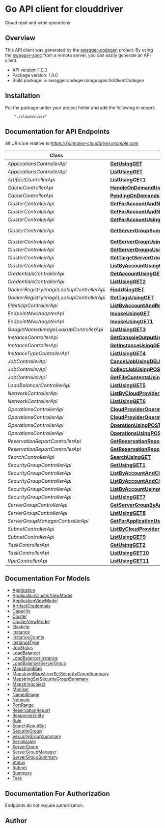 # Go API client for clouddriver

Cloud read and write operations

## Overview
This API client was generated by the [swagger-codegen](https://github.com/swagger-api/swagger-codegen) project.  By using the [swagger-spec](https://github.com/swagger-api/swagger-spec) from a remote server, you can easily generate an API client.

- API version: 1.0.0
- Package version: 1.0.0
- Build package: io.swagger.codegen.languages.GoClientCodegen

## Installation
Put the package under your project folder and add the following in import:
```
    "./clouddriver"
```

## Documentation for API Endpoints

All URIs are relative to *https://spinnaker-clouddriver.example.com*

Class | Method | HTTP request | Description
------------ | ------------- | ------------- | -------------
*ApplicationsControllerApi* | [**GetUsingGET**](docs/ApplicationsControllerApi.md#getusingget) | **Get** /applications/{name} | get
*ApplicationsControllerApi* | [**ListUsingGET**](docs/ApplicationsControllerApi.md#listusingget) | **Get** /applications | list
*ArtifactControllerApi* | [**ListUsingGET1**](docs/ArtifactControllerApi.md#listusingget1) | **Get** /artifacts/credentials | list
*CacheControllerApi* | [**HandleOnDemandUsingPOST**](docs/CacheControllerApi.md#handleondemandusingpost) | **Post** /cache/{cloudProvider}/{type} | handleOnDemand
*CacheControllerApi* | [**PendingOnDemandsUsingGET**](docs/CacheControllerApi.md#pendingondemandsusingget) | **Get** /cache/{cloudProvider}/{type} | pendingOnDemands
*ClusterControllerApi* | [**GetForAccountAndNameAndTypeUsingGET**](docs/ClusterControllerApi.md#getforaccountandnameandtypeusingget) | **Get** /applications/{application}/clusters/{account}/{name}/{type} | getForAccountAndNameAndType
*ClusterControllerApi* | [**GetForAccountAndNameUsingGET**](docs/ClusterControllerApi.md#getforaccountandnameusingget) | **Get** /applications/{application}/clusters/{account}/{name} | getForAccountAndName
*ClusterControllerApi* | [**GetForAccountUsingGET**](docs/ClusterControllerApi.md#getforaccountusingget) | **Get** /applications/{application}/clusters/{account} | getForAccount
*ClusterControllerApi* | [**GetServerGroupSummaryUsingGET**](docs/ClusterControllerApi.md#getservergroupsummaryusingget) | **Get** /applications/{application}/clusters/{account}/{clusterName}/{cloudProvider}/{scope}/serverGroups/target/{target}/{summaryType} | getServerGroupSummary
*ClusterControllerApi* | [**GetServerGroupUsingGET**](docs/ClusterControllerApi.md#getservergroupusingget) | **Get** /applications/{application}/clusters/{account}/{clusterName}/{type}/serverGroups/{serverGroupName} | getServerGroup
*ClusterControllerApi* | [**GetServerGroupsUsingGET**](docs/ClusterControllerApi.md#getservergroupsusingget) | **Get** /applications/{application}/clusters/{account}/{clusterName}/{type}/serverGroups | getServerGroups
*ClusterControllerApi* | [**GetTargetServerGroupUsingGET**](docs/ClusterControllerApi.md#gettargetservergroupusingget) | **Get** /applications/{application}/clusters/{account}/{clusterName}/{cloudProvider}/{scope}/serverGroups/target/{target} | getTargetServerGroup
*ClusterControllerApi* | [**ListByAccountUsingGET**](docs/ClusterControllerApi.md#listbyaccountusingget) | **Get** /applications/{application}/clusters | listByAccount
*CredentialsControllerApi* | [**GetAccountUsingGET**](docs/CredentialsControllerApi.md#getaccountusingget) | **Get** /credentials/{name} | getAccount
*CredentialsControllerApi* | [**ListUsingGET2**](docs/CredentialsControllerApi.md#listusingget2) | **Get** /credentials | list
*DockerRegistryImageLookupControllerApi* | [**FindUsingGET**](docs/DockerRegistryImageLookupControllerApi.md#findusingget) | **Get** /dockerRegistry/images/find | find
*DockerRegistryImageLookupControllerApi* | [**GetTagsUsingGET**](docs/DockerRegistryImageLookupControllerApi.md#gettagsusingget) | **Get** /dockerRegistry/images/tags | getTags
*ElasticIpControllerApi* | [**ListByAccountAndRegionUsingGET**](docs/ElasticIpControllerApi.md#listbyaccountandregionusingget) | **Get** /elasticIps/{account} | listByAccountAndRegion
*EndpointMvcAdapterApi* | [**InvokeUsingGET**](docs/EndpointMvcAdapterApi.md#invokeusingget) | **Get** /configprops | invoke
*EndpointMvcAdapterApi* | [**InvokeUsingGET1**](docs/EndpointMvcAdapterApi.md#invokeusingget1) | **Get** /configprops.json | invoke
*GoogleNamedImageLookupControllerApi* | [**ListUsingGET3**](docs/GoogleNamedImageLookupControllerApi.md#listusingget3) | **Get** /gce/images/find | list
*InstanceControllerApi* | [**GetConsoleOutputUsingGET**](docs/InstanceControllerApi.md#getconsoleoutputusingget) | **Get** /instances/{account}/{region}/{id}/console | getConsoleOutput
*InstanceControllerApi* | [**GetInstanceUsingGET**](docs/InstanceControllerApi.md#getinstanceusingget) | **Get** /instances/{account}/{region}/{id} | getInstance
*InstanceTypeControllerApi* | [**ListUsingGET4**](docs/InstanceTypeControllerApi.md#listusingget4) | **Get** /instanceTypes | list
*JobControllerApi* | [**CancelJobUsingDELETE**](docs/JobControllerApi.md#canceljobusingdelete) | **Delete** /applications/{application}/jobs/{account}/{location}/{id} | Collect a JobStatus
*JobControllerApi* | [**CollectJobUsingPOST**](docs/JobControllerApi.md#collectjobusingpost) | **Post** /applications/{application}/jobs/{account}/{location}/{id} | Collect a JobStatus
*JobControllerApi* | [**GetFileContentsUsingGET**](docs/JobControllerApi.md#getfilecontentsusingget) | **Get** /applications/{application}/jobs/{account}/{location}/{id}/{fileName} | Collect a file from a job
*LoadBalancerControllerApi* | [**ListUsingGET5**](docs/LoadBalancerControllerApi.md#listusingget5) | **Get** /applications/{application}/loadBalancers | list
*NetworkControllerApi* | [**ListByCloudProviderUsingGET**](docs/NetworkControllerApi.md#listbycloudproviderusingget) | **Get** /networks/{cloudProvider} | listByCloudProvider
*NetworkControllerApi* | [**ListUsingGET6**](docs/NetworkControllerApi.md#listusingget6) | **Get** /networks | list
*OperationsControllerApi* | [**CloudProviderOperationUsingPOST**](docs/OperationsControllerApi.md#cloudprovideroperationusingpost) | **Post** /{cloudProvider}/ops/{name} | cloudProviderOperation
*OperationsControllerApi* | [**CloudProviderOperationsUsingPOST**](docs/OperationsControllerApi.md#cloudprovideroperationsusingpost) | **Post** /{cloudProvider}/ops | cloudProviderOperations
*OperationsControllerApi* | [**OperationUsingPOST**](docs/OperationsControllerApi.md#operationusingpost) | **Post** /ops/{name} | operation
*OperationsControllerApi* | [**OperationsUsingPOST**](docs/OperationsControllerApi.md#operationsusingpost) | **Post** /ops | operations
*ReservationReportControllerApi* | [**GetReservationReportsByNameUsingGET**](docs/ReservationReportControllerApi.md#getreservationreportsbynameusingget) | **Get** /reports/reservation/{name} | getReservationReportsByName
*ReservationReportControllerApi* | [**GetReservationReportsUsingGET**](docs/ReservationReportControllerApi.md#getreservationreportsusingget) | **Get** /reports/reservation | getReservationReports
*SearchControllerApi* | [**SearchUsingGET**](docs/SearchControllerApi.md#searchusingget) | **Get** /search | search
*SecurityGroupControllerApi* | [**GetUsingGET1**](docs/SecurityGroupControllerApi.md#getusingget1) | **Get** /securityGroups/{account}/{cloudProvider}/{region}/{securityGroupName} | get
*SecurityGroupControllerApi* | [**ListByAccountAndCloudProviderAndNameUsingGET**](docs/SecurityGroupControllerApi.md#listbyaccountandcloudproviderandnameusingget) | **Get** /securityGroups/{account}/{cloudProvider}/{securityGroupName} | listByAccountAndCloudProviderAndName
*SecurityGroupControllerApi* | [**ListByAccountAndCloudProviderAndRegionUsingGET**](docs/SecurityGroupControllerApi.md#listbyaccountandcloudproviderandregionusingget) | **Get** /securityGroups/{account}/{cloudProvider} | listByAccountAndCloudProviderAndRegion
*SecurityGroupControllerApi* | [**ListByAccountUsingGET2**](docs/SecurityGroupControllerApi.md#listbyaccountusingget2) | **Get** /securityGroups/{account} | listByAccount
*SecurityGroupControllerApi* | [**ListUsingGET7**](docs/SecurityGroupControllerApi.md#listusingget7) | **Get** /securityGroups | list
*ServerGroupControllerApi* | [**GetServerGroupByApplicationUsingGET**](docs/ServerGroupControllerApi.md#getservergroupbyapplicationusingget) | **Get** /applications/{application}/serverGroups/{account}/{region}/{name} | getServerGroupByApplication
*ServerGroupControllerApi* | [**ListUsingGET8**](docs/ServerGroupControllerApi.md#listusingget8) | **Get** /applications/{application}/serverGroups | list
*ServerGroupManagerControllerApi* | [**GetForApplicationUsingGET**](docs/ServerGroupManagerControllerApi.md#getforapplicationusingget) | **Get** /applications/{application}/serverGroupManagers | getForApplication
*SubnetControllerApi* | [**ListByCloudProviderUsingGET1**](docs/SubnetControllerApi.md#listbycloudproviderusingget1) | **Get** /subnets/{cloudProvider} | listByCloudProvider
*SubnetControllerApi* | [**ListUsingGET9**](docs/SubnetControllerApi.md#listusingget9) | **Get** /subnets | list
*TaskControllerApi* | [**GetUsingGET2**](docs/TaskControllerApi.md#getusingget2) | **Get** /task/{id} | get
*TaskControllerApi* | [**ListUsingGET10**](docs/TaskControllerApi.md#listusingget10) | **Get** /task | list
*VpcControllerApi* | [**ListUsingGET11**](docs/VpcControllerApi.md#listusingget11) | **Get** /vpcs | list


## Documentation For Models

 - [Application](docs/Application.md)
 - [ApplicationClusterViewModel](docs/ApplicationClusterViewModel.md)
 - [ApplicationViewModel](docs/ApplicationViewModel.md)
 - [ArtifactCredentials](docs/ArtifactCredentials.md)
 - [Capacity](docs/Capacity.md)
 - [Cluster](docs/Cluster.md)
 - [ClusterViewModel](docs/ClusterViewModel.md)
 - [ElasticIp](docs/ElasticIp.md)
 - [Instance](docs/Instance.md)
 - [InstanceCounts](docs/InstanceCounts.md)
 - [InstanceType](docs/InstanceType.md)
 - [JobStatus](docs/JobStatus.md)
 - [LoadBalancer](docs/LoadBalancer.md)
 - [LoadBalancerInstance](docs/LoadBalancerInstance.md)
 - [LoadBalancerServerGroup](docs/LoadBalancerServerGroup.md)
 - [MapstringMap](docs/MapstringMap.md)
 - [MapstringMapstringSetSecurityGroupSummary](docs/MapstringMapstringSetSecurityGroupSummary.md)
 - [MapstringSetSecurityGroupSummary](docs/MapstringSetSecurityGroupSummary.md)
 - [Mapstringobject](docs/Mapstringobject.md)
 - [Moniker](docs/Moniker.md)
 - [NamedImage](docs/NamedImage.md)
 - [Network](docs/Network.md)
 - [PortRange](docs/PortRange.md)
 - [ReservationReport](docs/ReservationReport.md)
 - [ResponseEntity](docs/ResponseEntity.md)
 - [Rule](docs/Rule.md)
 - [SearchResultSet](docs/SearchResultSet.md)
 - [SecurityGroup](docs/SecurityGroup.md)
 - [SecurityGroupSummary](docs/SecurityGroupSummary.md)
 - [Serializable](docs/Serializable.md)
 - [ServerGroup](docs/ServerGroup.md)
 - [ServerGroupManager](docs/ServerGroupManager.md)
 - [ServerGroupSummary](docs/ServerGroupSummary.md)
 - [Status](docs/Status.md)
 - [Subnet](docs/Subnet.md)
 - [Summary](docs/Summary.md)
 - [Task](docs/Task.md)


## Documentation For Authorization
 Endpoints do not require authorization.


## Author



